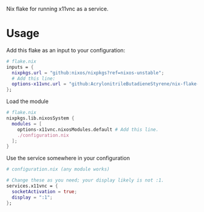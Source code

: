 Nix flake for running x11vnc as a service.

# Usage
Add this flake as an input to your configuration:
```nix
# flake.nix
inputs = {
  nixpkgs.url = "github:nixos/nixpkgs?ref=nixos-unstable";
  # Add this line:
  options-x11vnc.url = "github:AcrylonitrileButadieneStyrene/nix-flake-x11vnc";
};
```

Load the module
```nix
# flake.nix
nixpkgs.lib.nixosSystem {
  modules = [
    options-x11vnc.nixosModules.default # Add this line.
    ./configuration.nix
  ];
}
```

Use the service somewhere in your configuration
```nix
# configuration.nix (any module works)

# Change these as you need; your display likely is not :1.
services.x11vnc = {
  socketActivation = true;
  display = ":1";
};
```